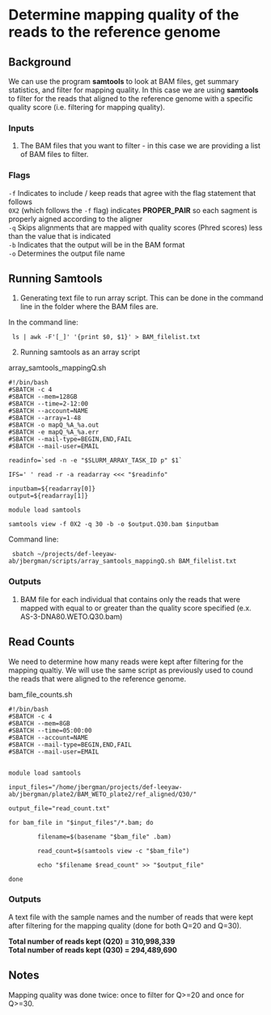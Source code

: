 # Determine mapping quality of the reads to the reference genome

## Background
We can use the program **samtools** to look at BAM files, get summary statistics, and filter for mapping quality. In this case we are using **samtools** to filter for the reads that aligned to the reference genome with a specific quality score (i.e. filtering for mapping quality). 

### Inputs
1. The BAM files that you want to filter - in this case we are providing a list of BAM files to filter. 

### Flags
`-f` Indicates to include / keep reads that agree with the flag statement that follows  \
`0X2` (which follows the `-f` flag) indicates **PROPER_PAIR** so each sagment is properly aigned according to the aligner  \
`-q` Skips alignments that are mapped with quality scores (Phred scores) less than the value that is indicated  \
`-b` Indicates that the output will be in the BAM format  \
`-o` Determines the output file name

## Running Samtools
1. Generating text file to run array script. This can be done in the command line in the folder where the BAM files are. 
  
In the command line:
```
 ls | awk -F'[_]' '{print $0, $1}' > BAM_filelist.txt
```

2. Running samtools as an array script  
  
array_samtools_mappingQ.sh
```
#!/bin/bash
#SBATCH -c 4
#SBATCH --mem=128GB
#SBATCH --time=2-12:00
#SBATCH --account=NAME
#SBATCH --array=1-48
#SBATCH -o mapQ_%A_%a.out
#SBATCH -e mapQ_%A_%a.err
#SBATCH --mail-type=BEGIN,END,FAIL
#SBATCH --mail-user=EMAIL

readinfo=`sed -n -e "$SLURM_ARRAY_TASK_ID p" $1`

IFS=' ' read -r -a readarray <<< "$readinfo"

inputbam=${readarray[0]}
output=${readarray[1]}

module load samtools

samtools view -f 0X2 -q 30 -b -o $output.Q30.bam $inputbam
```
Command line:
```
 sbatch ~/projects/def-leeyaw-ab/jbergman/scripts/array_samtools_mappingQ.sh BAM_filelist.txt
```

### Outputs
1. BAM file for each individual that contains only the reads that were mapped with equal to or greater than the quality score specified (e.x. AS-3-DNA80.WETO.Q30.bam)

## Read Counts
We need to determine how many reads were kept after filtering for the mapping qualtiy. We will use the same script as previously used to cound the reads that were aligned to the reference genome.  

bam_file_counts.sh
```
#!/bin/bash
#SBATCH -c 4
#SBATCH --mem=8GB
#SBATCH --time=05:00:00
#SBATCH --account=NAME
#SBATCH --mail-type=BEGIN,END,FAIL
#SBATCH --mail-user=EMAIL


module load samtools

input_files="/home/jbergman/projects/def-leeyaw-ab/jbergman/plate2/BAM_WETO_plate2/ref_aligned/Q30/"

output_file="read_count.txt"

for bam_file in "$input_files"/*.bam; do

        filename=$(basename "$bam_file" .bam)

        read_count=$(samtools view -c "$bam_file")

        echo "$filename $read_count" >> "$output_file"

done
```
### Outputs
A text file with the sample names and the number of reads that were kept after filtering for the mapping quality (done for both Q=20 and Q=30).  

**Total number of reads kept (Q20) = 310,998,339**  
**Total number of reads kept (Q30) = 294,489,690**

## Notes
Mapping quality was done twice: once to filter for Q>=20 and once for Q>=30.


